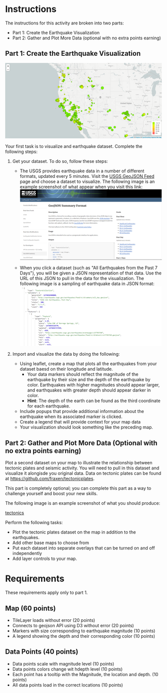 # Instructions

The instructions for this activity are broken into two parts:
- Part 1: Create the Earthquake Visualization
- Part 2: Gather and Plot More Data (optional with no extra points earning)

## Part 1: Create the Earthquake Visualization

![basicMap](Images/2-BasicMap.png)

Your first task is to visualize and earthquake dataset. Complete the following steps:

1. Get your dataset. To do so, follow these steps:
    - The USGS provides earthquake data in a number of different formats, updated every 5 minutes. Visit the [USGS GeoJSON Feed](https://earthquake.usgs.gov/earthquakes/feed/v1.0/geojson.php) page and choose a dataset to visualize. The following image is an example screenshot of what appear when you visit this link: 
    ![USGS](Images/3-Data.png)

    - When you click a dataset (such as "All Earthquakes from the Past 7 Days"), you will be given a JSON representation of that data. Use the URL of this JSON to pull in the data for the visualization. The following image is a sampling of earthquake data in JSON format:
    ![JSON](Images/4-JSON.png)

2. Import and visualize the data by doing the following:
    - Using leaflet, create a map that plots all the earthquakes from your dataset baesd on their longitude and latitude.
        - Your data markers should reflect the magnitude of the earthquake by their size and the depth of the earthquake by color. Earthquakes with higher magnitudes should appear larger, and earthquakes with greater depth should appear darker in color. 
        - **Hint**: The depth of the earth can be found as the third coordinate for each earthquake. 
    - Include popups that provide additional information about the earthquake when its associated marker is clicked. 
    - Create a legend that will provide context for your map data
    - Your visualization should look something like the preceding map. 

## Part 2: Gather and Plot More Data (Optional with no extra points earning)

Plot a second dataset on your map to illustrate the relationship between tectonic plates and seismic activity. You will need to pull in this dataset and visualize it alongisde you original data. Data on tectonic plates can be found at https://github.com/fraxen/tectonicplates.

This part is completely optional; you can complete this part as a way to challenge yourself and boost your new skills. 

The following image is an example screenshot of what you should produce: 

[tectonics](Images/5-Advanced.png)

Perform the following tasks: 
- Plot the tectonic plates dataset on the map in addition to the earthquakes. 
- Add other base maps to choose from 
- Put each dataset into separate overlays that can be turned on and off independently
- Add layer controls to your map. 

# Requirements 

These requirements apply only to part 1. 

## Map (60 points)
- TileLayer loads without error (20 points)
- Connects to geojson API using D3 without error (20 points)
- Markers with size corresponding to earthquake magnitude (10 points)
- A legend showing the depth and their corresponding color (10 points)

## Data Points (40 points)
- Data points scale with magnitude level (10 points)
- Data points colors change wit hdepth level (10 points)
- Each point has a tooltip with the Magnitude, the location and depth. (10 points)
- All data points load in the correct locations (10 points)